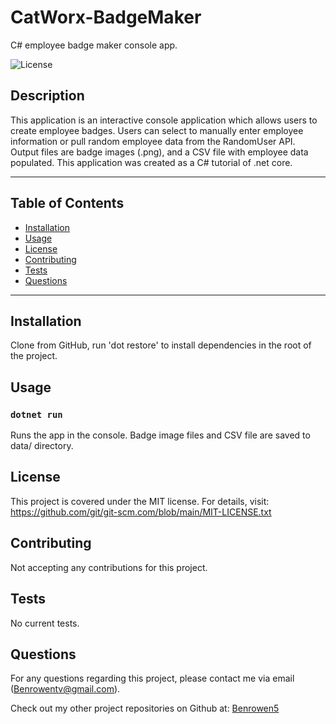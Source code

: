 # CatWorx-BadgeMaker
C# employee badge maker console app.

  ![License](https://img.shields.io/badge/license-MIT-blue)
  
  ## Description
  This application is an interactive console application which allows users to create employee badges. Users can select to manually enter employee information or pull random employee data from the RandomUser API. Output files are badge images (.png), and a CSV file with employee data populated. This application was created as a C# tutorial of .net core.
  


  <!-- screenshot -->

  
  ***************************************************************
  ## Table of Contents
* [Installation](#installation)
* [Usage](#usage)
* [License](#license)
* [Contributing](#contributing)
* [Tests](#tests)
* [Questions](#questions)
***************************************************************
## Installation
Clone from GitHub, run 'dot restore' to install dependencies in the root of the project. 
  
## Usage

### `dotnet run`
Runs the app in the console.
Badge image files and CSV file are saved to data/ directory.
  
## License
  This project is covered under the MIT license. 
      For details, visit: https://github.com/git/git-scm.com/blob/main/MIT-LICENSE.txt
  
## Contributing
  Not accepting any contributions for this project.

## Tests
  No current tests.

## Questions
  For any questions regarding this project, please contact me via email (Benrowentv@gmail.com).

  Check out my other project repositories on Github at: [Benrowen5](https://www.github.com/Benrowen5)